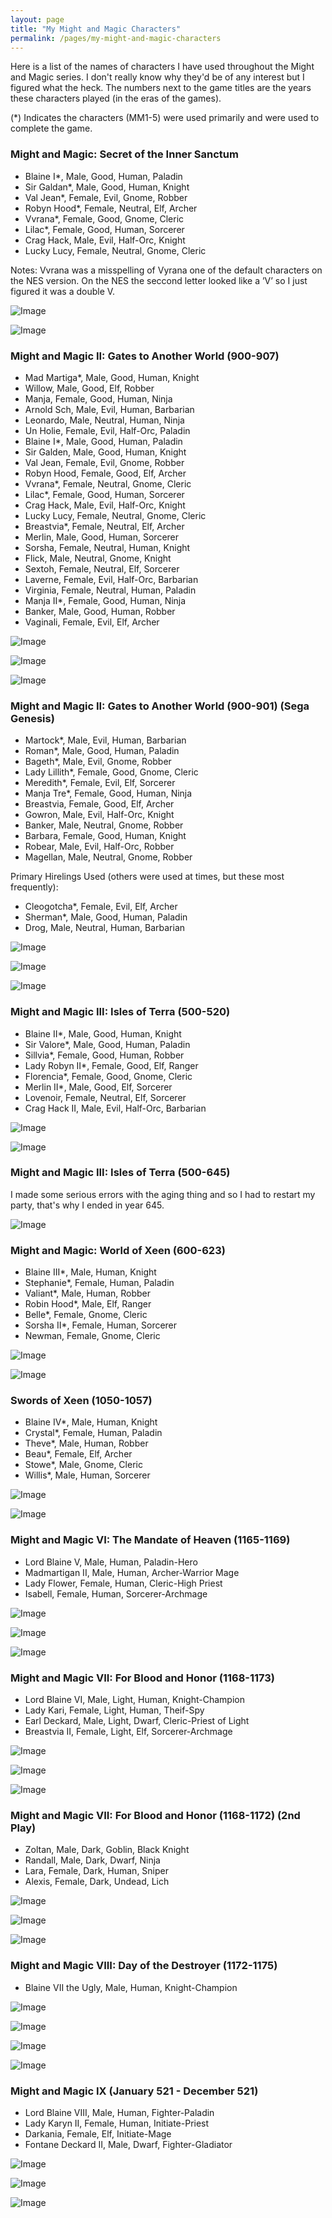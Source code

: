 ```yaml
---
layout: page
title: "My Might and Magic Characters"
permalink: /pages/my-might-and-magic-characters
---
```

Here is a list of the names of characters I have used throughout the  Might and Magic series.  I don't really know why they'd be of any  interest but I figured what the heck.  The numbers next to the game  titles are the years these characters played (in the eras of the games).

(*) Indicates the characters (MM1-5) were used primarily and were used to complete the game.

<h3 class="wp-block-heading">Might and Magic: Secret of the Inner Sanctum</h3>
<ul class="wp-block-list">
<li> Blaine I*, Male, Good, Human, Paladin</li>
<li> Sir Galdan*, Male, Good, Human, Knight</li>
<li> Val Jean*, Female, Evil, Gnome, Robber</li>
<li> Robyn Hood*, Female, Neutral, Elf, Archer</li>
<li> Vvrana*, Female, Good, Gnome, Cleric</li>
<li> Lilac*, Female, Good, Human, Sorcerer</li>
<li> Crag Hack, Male, Evil, Half-Orc, Knight</li>
<li> Lucky Lucy, Female, Neutral, Gnome, Cleric</li>
</ul>

Notes: Vvrana was a misspelling of Vyrana one of the default characters  on the NES version. On the NES the seccond letter looked like a ’V’ so I  just figured it was a double V.

![Image](/assets/images/mm/mm_000.png)

![Image](/assets/images/mm/mm_001.png)

<h3 class="wp-block-heading">Might and Magic II: Gates to Another World (900-907)</h3>
<ul class="wp-block-list">
<li> Mad Martiga*, Male, Good, Human, Knight</li>
<li> Willow, Male, Good, Elf, Robber</li>
<li> Manja, Female, Good, Human, Ninja</li>
<li> Arnold Sch, Male, Evil, Human, Barbarian</li>
<li> Leonardo, Male, Neutral, Human, Ninja</li>
<li> Un Holie, Female, Evil, Half-Orc, Paladin</li>
<li> Blaine I*, Male, Good, Human, Paladin</li>
<li> Sir Galden, Male, Good, Human, Knight</li>
<li> Val Jean, Female, Evil, Gnome, Robber</li>
<li> Robyn Hood, Female, Good, Elf, Archer</li>
<li> Vvrana*, Female, Neutral, Gnome, Cleric</li>
<li> Lilac*, Female, Good, Human, Sorcerer</li>
<li> Crag Hack, Male, Evil, Half-Orc, Knight</li>
<li> Lucky Lucy, Female, Neutral, Gnome, Cleric</li>
<li> Breastvia*, Female, Neutral, Elf, Archer</li>
<li> Merlin, Male, Good, Human, Sorcerer</li>
<li> Sorsha, Female, Neutral, Human, Knight</li>
<li> Flick, Male, Neutral, Gnome, Knight</li>
<li> Sextoh, Female, Neutral, Elf, Sorcerer</li>
<li> Laverne, Female, Evil, Half-Orc, Barbarian</li>
<li> Virginia, Female, Neutral, Human, Paladin</li>
<li> Manja II*, Female, Good, Human, Ninja</li>
<li> Banker, Male, Good, Human, Robber</li>
<li> Vaginali, Female, Evil, Elf, Archer</li>
</ul>

![Image](/assets/images/mm/mm2_000.png)

![Image](/assets/images/mm/mm2_001.png)

![Image](/assets/images/mm/mm2_002.png)

<h3 class="wp-block-heading">Might and Magic II: Gates to Another World (900-901) (Sega Genesis)</h3>
<ul class="wp-block-list">
<li> Martock*, Male, Evil, Human, Barbarian</li>
<li> Roman*, Male, Good, Human, Paladin</li>
<li> Bageth*, Male, Evil, Gnome, Robber</li>
<li> Lady Lillith*, Female, Good, Gnome, Cleric</li>
<li> Meredith*, Female, Evil, Elf, Sorcerer</li>
<li> Manja Tre*, Female, Good, Human, Ninja</li>
<li> Breastvia, Female, Good, Elf, Archer</li>
<li> Gowron, Male, Evil, Half-Orc, Knight</li>
<li> Banker, Male, Neutral, Gnome, Robber</li>
<li> Barbara, Female, Good, Human, Knight</li>
<li> Robear, Male, Evil, Half-Orc, Robber</li>
<li> Magellan, Male, Neutral, Gnome, Robber</li>
</ul>

Primary Hirelings Used (others were used at times, but these most frequently):

<ul class="wp-block-list">
<li> Cleogotcha*, Female, Evil, Elf, Archer</li>
<li> Sherman*, Male, Good, Human, Paladin</li>
<li> Drog, Male, Neutral, Human, Barbarian</li>
</ul>

![Image](/assets/images/mm/mm2gchars.jpg)

![Image](/assets/images/mm/mm2gcomplete.jpg)

![Image](/assets/images/mm/mm2ginn.jpg)

<h3 class="wp-block-heading">Might and Magic III: Isles of Terra (500-520)</h3>
<ul class="wp-block-list">
<li> Blaine II*, Male, Good, Human, Knight</li>
<li> Sir Valore*, Male, Good, Human, Paladin</li>
<li> Sillvia*, Female, Good, Human, Robber</li>
<li> Lady Robyn II*, Female, Good, Elf, Ranger</li>
<li> Florencia*, Female, Good, Gnome, Cleric</li>
<li> Merlin II*, Male, Good, Elf, Sorcerer</li>
<li> Lovenoir, Female, Neutral, Elf, Sorcerer</li>
<li> Crag Hack II, Male, Evil, Half-Orc, Barbarian</li>
</ul>

![Image](/assets/images/mm/mm3_000.png)

![Image](/assets/images/mm/mm3_001.png)

<h3 class="wp-block-heading">Might and Magic III: Isles of Terra (500-645)</h3>
I made some serious errors with the aging thing and so I had to restart my party, that's why I ended in year 645.

![Image](/assets/images/mm/mm3_000-1.png)

<h3 class="wp-block-heading">Might and Magic: World of Xeen (600-623)</h3>
<ul class="wp-block-list">
<li> Blaine III*, Male, Human, Knight</li>
<li> Stephanie*, Female, Human, Paladin</li>
<li> Valiant*, Male, Human, Robber</li>
<li> Robin Hood*, Male, Elf, Ranger</li>
<li> Belle*, Female, Gnome, Cleric</li>
<li> Sorsha II*, Female, Human, Sorcerer</li>
<li> Newman, Female, Gnome, Cleric</li>
</ul>

![Image](/assets/images/mm/xeen_000.png)

![Image](/assets/images/mm/xeen_001.png)

<h3 class="wp-block-heading">Swords of Xeen (1050-1057)</h3>
<ul class="wp-block-list">
<li> Blaine IV*, Male, Human, Knight</li>
<li> Crystal*, Female, Human, Paladin</li>
<li> Theve*, Male, Human, Robber</li>
<li> Beau*, Female, Elf, Archer</li>
<li> Stowe*, Male, Gnome, Cleric</li>
<li> Willis*, Male, Human, Sorcerer</li>
</ul>

![Image](/assets/images/mm/swords_000.png)

![Image](/assets/images/mm/swords_001.png)

<h3 class="wp-block-heading">Might and Magic VI: The Mandate of Heaven (1165-1169)</h3>
<ul class="wp-block-list">
<li> Lord Blaine V, Male, Human, Paladin-Hero</li>
<li> Madmartigan II, Male, Human, Archer-Warrior Mage</li>
<li> Lady Flower, Female, Human, Cleric-High Priest</li>
<li> Isabell, Female, Human, Sorcerer-Archmage</li>
</ul>

![Image](/assets/images/mm/mm6_001.jpg)

![Image](/assets/images/mm/mm6_002.jpg)

![Image](/assets/images/mm/mm6_win.jpg)

<h3 class="wp-block-heading">Might and Magic VII: For Blood and Honor (1168-1173)</h3>
<ul class="wp-block-list">
<li> Lord Blaine VI, Male, Light, Human, Knight-Champion</li>
<li> Lady Kari, Female, Light, Human, Theif-Spy</li>
<li> Earl Deckard, Male, Light, Dwarf, Cleric-Priest of Light</li>
<li> Breastvia II, Female, Light, Elf, Sorcerer-Archmage</li>
</ul>

![Image](/assets/images/mm/mm7_001.jpg)

![Image](/assets/images/mm/mm7_002.jpg)

![Image](/assets/images/mm/mm7_win.jpg)

<h3 class="wp-block-heading">Might and Magic VII: For Blood and Honor (1168-1172) (2nd Play)</h3>
<ul class="wp-block-list">
<li> Zoltan, Male, Dark, Goblin, Black Knight</li>
<li> Randall, Male, Dark, Dwarf, Ninja</li>
<li> Lara, Female, Dark, Human, Sniper</li>
<li> Alexis, Female, Dark, Undead, Lich</li>
</ul>


![Image](/assets/images/mm/mm7_evil_001.jpg)

![Image](/assets/images/mm/mm7_evil_002.jpg)

![Image](/assets/images/mm/mm7_evil_win.jpg)

<h3 class="wp-block-heading">Might and Magic VIII: Day of the Destroyer (1172-1175)</h3>
<ul class="wp-block-list">
<li> Blaine VII the Ugly, Male, Human, Knight-Champion</li>
</ul>

![Image](/assets/images/mm/mm8_001.jpg)

![Image](/assets/images/mm/mm8_002.jpg)

![Image](/assets/images/mm/mm8_003.jpg)

![Image](/assets/images/mm/mm8_win.jpg)

<h3 class="wp-block-heading">Might and Magic IX (January 521 - December 521)</h3>
<ul class="wp-block-list">
<li> Lord Blaine VIII, Male, Human, Fighter-Paladin</li>
<li> Lady Karyn II, Female, Human, Initiate-Priest</li>
<li> Darkania, Female, Elf, Initiate-Mage</li>
<li> Fontane Deckard II, Male, Dwarf, Fighter-Gladiator</li>
</ul>

![Image](/assets/images/mm/mm9_001.jpg)

![Image](/assets/images/mm/mm9_002.jpg)

![Image](/assets/images/mm/mm9_win.jpg)
